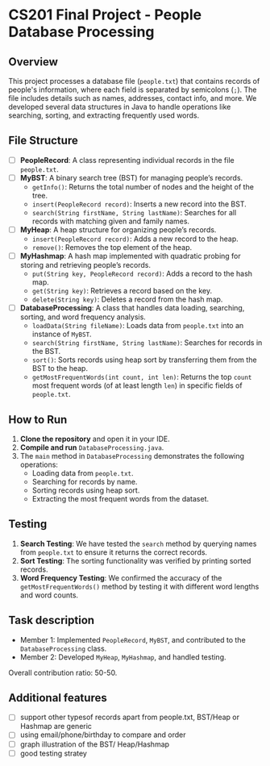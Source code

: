 # CS201 Final Project - People Database Processing

## Overview

This project processes a database file (`people.txt`) that contains records of people's information, where each field is separated by semicolons (`;`). The file includes details such as names, addresses, contact info, and more. We developed several data structures in Java to handle operations like searching, sorting, and extracting frequently used words.

## File Structure
- [ ] **PeopleRecord**: A class representing individual records in the file `people.txt`.
- [ ] **MyBST**: A binary search tree (BST) for managing people’s records.
  - `getInfo()`: Returns the total number of nodes and the height of the tree.
  - `insert(PeopleRecord record)`: Inserts a new record into the BST.
  - `search(String firstName, String lastName)`: Searches for all records with matching given and family names.
- [ ] **MyHeap**: A heap structure for organizing people’s records.
  - `insert(PeopleRecord record)`: Adds a new record to the heap.
  - `remove()`: Removes the top element of the heap.
- [ ] **MyHashmap**: A hash map implemented with quadratic probing for storing and retrieving people’s records.
  - `put(String key, PeopleRecord record)`: Adds a record to the hash map.
  - `get(String key)`: Retrieves a record based on the key.
  - `delete(String key)`: Deletes a record from the hash map.
- [ ] **DatabaseProcessing**: A class that handles data loading, searching, sorting, and word frequency analysis.
  - `loadData(String fileName)`: Loads data from `people.txt` into an instance of `MyBST`.
  - `search(String firstName, String lastName)`: Searches for records in the BST.
  - `sort()`: Sorts records using heap sort by transferring them from the BST to the heap.
  - `getMostFrequentWords(int count, int len)`: Returns the top `count` most frequent words (of at least length `len`) in specific fields of `people.txt`.

## How to Run
1. **Clone the repository** and open it in your IDE.
2. **Compile and run** `DatabaseProcessing.java`.
3. The `main` method in `DatabaseProcessing` demonstrates the following operations:
    - Loading data from `people.txt`.
    - Searching for records by name.
    - Sorting records using heap sort.
    - Extracting the most frequent words from the dataset.
    
## Testing
1. **Search Testing**: We have tested the `search` method by querying names from `people.txt` to ensure it returns the correct records.
2. **Sort Testing**: The sorting functionality was verified by printing sorted records.
3. **Word Frequency Testing**: We confirmed the accuracy of the `getMostFrequentWords()` method by testing it with different word lengths and word counts.

## Task description
- Member 1: Implemented `PeopleRecord`, `MyBST`, and contributed to the `DatabaseProcessing` class.
- Member 2: Developed `MyHeap`, `MyHashmap`, and handled testing.

Overall contribution ratio: 50-50.

## Additional features
- [ ] support other typesof records apart from people.txt, BST/Heap or Hashmap are generic
- [ ] using email/phone/birthday to compare and order
- [ ] graph illustration of the BST/ Heap/Hashmap
- [ ] good testing stratey

